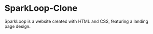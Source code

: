 # SparkLoop-Clone
SparkLoop is a website created with HTML and CSS, featuring a landing page design.
